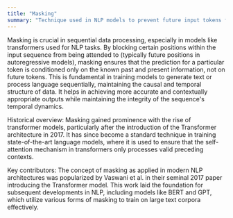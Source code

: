 ```yaml
---
title: "Masking"
summary: "Technique used in NLP models to prevent future input tokens from influencing the prediction of current tokens."
---
```

Masking is crucial in sequential data processing, especially in models like transformers used for NLP tasks. By blocking certain positions within the input sequence from being attended to (typically future positions in autoregressive models), masking ensures that the prediction for a particular token is conditioned only on the known past and present information, not on future tokens. This is fundamental in training models to generate text or process language sequentially, maintaining the causal and temporal structure of data. It helps in achieving more accurate and contextually appropriate outputs while maintaining the integrity of the sequence's temporal dynamics.

Historical overview: Masking gained prominence with the rise of transformer models, particularly after the introduction of the Transformer architecture in 2017. It has since become a standard technique in training state-of-the-art language models, where it is used to ensure that the self-attention mechanism in transformers only processes valid preceding contexts.

Key contributors: The concept of masking as applied in modern NLP architectures was popularized by Vaswani et al. in their seminal 2017 paper introducing the Transformer model. This work laid the foundation for subsequent developments in NLP, including models like BERT and GPT, which utilize various forms of masking to train on large text corpora effectively.
